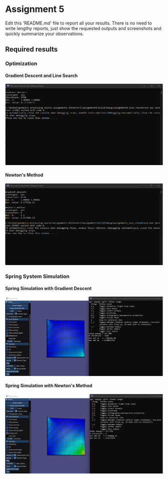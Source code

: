 # Assignment 5

Edit this 'README.md' file to report all your results. There is no need to write lengthy reports, just show the requested outputs and screenshots and quickly summarize your observations.   

## Required results

### Optimization  

#### Gradient Descent and Line Search  
![Gradient Descent and Line Search](images/1_1.png)  

#### Newton's Method  
![Newton's Method](images/1_2.png)  

### Spring System Simulation

#### Spring Simulation with Gradient Descent  
![Spring Simulation with Gradient Descent](images/2_1.png)  

#### Spring Simulation with Newton's Method  
![Spring Simulation with Newton's Method](images/2_2.png)  
